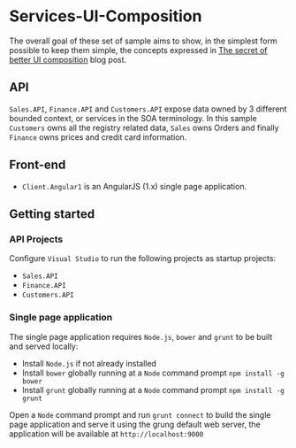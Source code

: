 # Services-UI-Composition

The overall goal of these set of sample aims to show, in the simplest form possible to keep them simple, the concepts expressed in [The secret of better UI composition](http://particular.net/blog/secret-of-better-ui-composition) blog post.

## API

`Sales.API`, `Finance.API` and `Customers.API` expose data owned by 3 different bounded context, or services in the SOA terminology. In this sample `Customers` owns all the registry related data, `Sales` owns Orders and finally `Finance` owns prices and credit card information.

## Front-end

* `Client.Angular1` is an AngularJS (1.x) single page application.

## Getting started

### API Projects

Configure `Visual Studio` to run the following projects as startup projects:

* `Sales.API`
* `Finance.API`
* `Customers.API`

### Single page application

The single page application requires `Node.js`, `bower` and `grunt` to be built and served locally:

* Install `Node.js` if not already installed
* Install `bower` globally running at a `Node` command prompt `npm install -g bower`
* Install `grunt` globally running at a `Node` command prompt `npm install -g grunt`

Open a `Node` command prompt and run `grunt connect` to build the single page application and serve it using the grung default web server, the application will be available at `http://localhost:9000`

